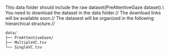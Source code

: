 This data folder should include the raw dataset(PreAttentiveGaze dataset).\\
You need to download the dataset in the data folder.//
The download links will be available soon.//
The datasest will be organized in the following hierarchical structure.//
```bash
data/
├── PreAttentiveGaze/
├── MultipleVC.tsv
└── SingleVC.tsv
```
